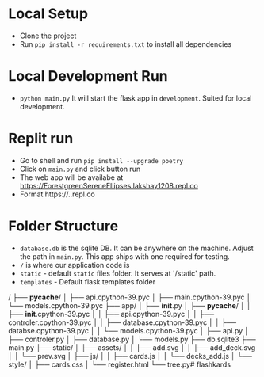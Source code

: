 # Local Setup
- Clone the project
- Run `pip install -r requirements.txt` to install all dependencies

# Local Development Run
- `python main.py` It will start the flask app in `development`. Suited for local development.

# Replit run
- Go to shell and run
    `pip install --upgrade poetry`
- Click on `main.py` and click button run
- The web app will be availabe at https://ForestgreenSereneEllipses.lakshay1208.repl.co
- Format https://<replname>.<username>.repl.co

# Folder Structure
- `database.db` is the sqlite DB. It can be anywhere on the machine. Adjust the path in `main.py`. This app ships with one required for testing.
- `/` is where our application code is
- `static` - default `static` files folder. It serves at '/static' path.
- `templates` - Default flask templates folder

/
├── __pycache__/
│   ├── api.cpython-39.pyc
│   ├── main.cpython-39.pyc
│   └── models.cpython-39.pyc
├── app/
│   ├── __init__.py
│   ├── __pycache__/
│   │   ├── __init__.cpython-39.pyc
│   │   ├── api.cpython-39.pyc
│   │   ├── controler.cpython-39.pyc
│   │   ├── database.cpython-39.pyc
│   │   ├── databse.cpython-39.pyc
│   │   └── models.cpython-39.pyc
│   ├── api.py
│   ├── controler.py
│   ├── database.py
│   └── models.py
├── db.sqlite3
├── main.py
├── static/
│   ├── assets/
│   │   ├── add.svg
│   │   ├── add_deck.svg
│   │   └── prev.svg
│   ├── js/
│   │   ├── cards.js
│   │   └── decks_add.js
│   └── style/
│       ├── cards.css
│   └── register.html
└── tree.py# flashkards
